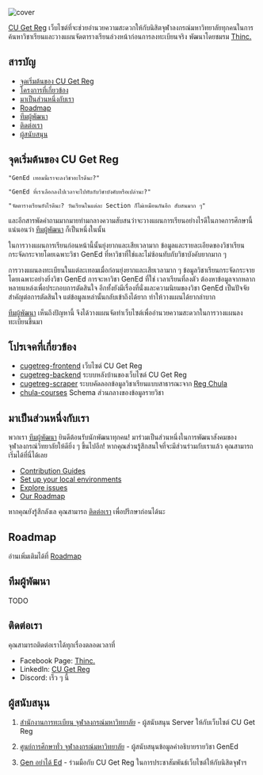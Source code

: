 ![cover](https://user-images.githubusercontent.com/33742791/142388797-fa14bcfa-b01e-45ab-a271-bfdeeb26285f.png)

<!--- insert badge here --->

[CU Get Reg](https://cugetreg.com) เว็บไซต์ที่จะช่วยอำนวยความสะดวกให้กับนิสิตจุฬาลงกรณ์มหาวิทยาลัยทุกคนในการค้นหาวิชาเรียนและวางแผนจัดตารางเรียนล่วงหน้าก่อนการลงทะเบียนจริง พัฒนาโดยชมรม [Thinc.](https://thinc.in.th)

## สารบัญ

- [จุดเริ่มต้นของ CU Get Reg](#beginning-of-cu-get-reg)
- [โครงการที่เกี่ยวข้อง](#related-repositories)
- [มาเป็นส่วนหนึ่งกับเรา](#contribution)
- [Roadmap](#roadmap)
- [ทีมผู้พัฒนา](#developers)
- [ติดต่อเรา](#contacts)
- [ผู้สนับสนุน](#sponsers)

<div id="beginning-of-cu-get-reg"></div>

## จุดเริ่มต้นของ CU Get Reg

    "GenEd เทอมนี้เราจะลงวิชาอะไรดีนะ?"

    "GenEd ที่เราเลือกลงไปเวลาจะไปทับกับวิชาบังคับหรือเปล่านะ?"

    "จัดตารางเรียนยังไรดีนะ? วันเรียนในแต่ละ Section ก็ไม่เหมือนกันอีก สับสนมาก ๆ"

และอีกสารพัดคำถามมากมายท่ามกลางความสับสนว่าจะวางแผนการเรียนอย่างไรดีในภาคการศึกษานี้ แน่นอนว่า [ทีมผู้พัฒนา](#developers) ก็เป็นหนึ่งในนั้น

ในการวางแผนการเรียนก่อนหน้านี้นั้นยุ่งยากและเสียเวลามาก ข้อมูลและรายละเอียดของวิชาเรียนกระจัดกระจายโดยเฉพาะวิชา GenEd ที่หาวิชาที่ใช่และไม่ซ้อนทับกับวิชาบังคับยากมาก ๆ

การวางแผนลงทะเบียนในแต่ละเทอมเมื่อก่อนยุ่งยากและเสียเวลามาก ๆ ข้อมูลวิชาเรียนกระจัดกระจาย โดยเฉพาะอย่างยิ่งวิชา GenEd การจะหาวิชา GenEd ที่ใช่ เวลาเรียนที่ลงตัว ต้องหาข้อมูลจากหลากหลายแหล่งเพื่อประกอบการตัดสินใจ อีกทั้งยังมีเรื่องที่นั่งและความนิยมของวิชา GenEd เป็นปัจจัยสำคัญต่อการตัดสินใจ แต่ข้อมูลเหล่านั้นกลับเข้าถึงได้ยาก ทำให้วางแผนได้ยากลำบาก

[ทีมผู้พัฒนา](#developers) เห็นถึงปัญหานี้ จึงได้วางแผนจัดทำเว็บไซต์เพื่ออำนวยความสะดวกในการวางแผนลงทะเบียนขึ้นมา

<div id="related-repositories"></div>

## โปรเจคที่เกี่ยวข้อง

- [cugetreg-frontend](https://github.com/thinc-org/cugetreg-frontend) เว็บไซต์ CU Get Reg
- [cugetreg-backend](https://github.com/thinc-org/cugetreg-backend) ระบบหลังบ้านของเว็บไซต์ CU Get Reg
- [cugetreg-scraper](https://github.com/thinc-org/cugetreg-scraper) ระบบคัดลอกข้อมูลวิชาเรียนแบบสาธารณะจาก [Reg Chula](https://cas.reg.chula.ac.th/cu/cs/QueryCourseScheduleNew/index.html)
- [chula-courses](https://github.com/thinc-org/chula-courses) Schema ส่วนกลางของข้อมูลรายวิชา

<div id="contribution"></div>

## มาเป็นส่วนหนึ่งกับเรา

พวกเรา [ทีมผู้พัฒนา](#developers) ยินดีต้อนรับนักพัฒนาทุกคน! มาร่วมเป็นส่วนหนึ่งในการพัฒนาสังคมของจุฬาลงกรณ์วิทยาลัยให้ดียิ่ง ๆ ขึ้นไปอีก! หากคุณส่วนรู้สึกสนใจที่จะมีส่วนร่วมกับเราแล้ว คุณสามารถเริ่มได้ที่นี่ได้เลย

- [Contribution Guides](#https://github.com/thinc-org/cugetreg-frontend/wiki/Contribution-Guides)
- [Set up your local environments](https://github.com/thinc-org/cugetreg-frontend/wiki/Contribution-Guides)
- [Explore issues](https://github.com/thinc-org/cugetreg-frontend/issues)
- [Our Roadmap](https://github.com/thinc-org/cugetreg-frontend/wiki/Contribution-Guides)

หากคุณยังรู้สึกลังเล คุณสามารถ [ติดต่อเรา](#contacts) เพื่อปรึกษาก่อนได้นะ

<div id="roadmap"></div>

## Roadmap

อ่านเพิ่มเติมได้ที่ [Roadmap](https://github.com/thinc-org/cugetreg-frontend/wiki/Contribution-Guides)

<div id="developers"></div>

## ทีมผู้พัฒนา

TODO

<div id="contacts"></div>

## ติดต่อเรา

คุณสามารถติดต่อเราได้ทุกเรื่องตลอดเวลาที่

- Facebook Page: [Thinc.](https://www.facebook.com/ThailandIncubator)
- LinkedIn: [CU Get Reg](https://www.linkedin.com/company/cugetreg)
- Discord: เร็ว ๆ นี้

<div id="sponsers"></div>

## ผู้สนับสนุน

1. [สำนักงานการทะเบียน จุฬาลงกรณ์มหาวิทยาลัย](https://www.reg.chula.ac.th) - ผู้สนับสนุน Server ให้กับเว็บไซต์ CU Get Reg

2. [ศูนย์การศึกษาทั่ว จุฬาลงกรณ์มหาวิทยาลัย](https://www.gened.chula.ac.th) - ผู้สนับสนุนข้อมูลคำอธิบายรายวิชา GenEd

3. [Gen อย่าได้ Ed](https://www.facebook.com/genedahs) - ร่วมมือกับ CU Get Reg ในการประชาสัมพันธ์เว็บไซต์ให้กับนิสิตจุฬาฯ
